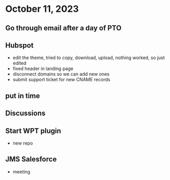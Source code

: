 # October 11, 2023

## Go through email after a day of PTO

## Hubspot
- edit the theme, tried to copy, download, upload, nothing worked, so just edited
- fixed header in landing page
- disconnect domains so we can add new ones
- submit support ticket for new CNAME records

## put in time

## Discussions

## Start WPT plugin
- new repo

## JMS Salesforce
- meeting
